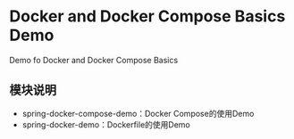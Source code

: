 # Docker and Docker Compose Basics Demo

Demo fo Docker and Docker Compose Basics

## 模块说明

- spring-docker-compose-demo：Docker Compose的使用Demo
- spring-docker-demo：Dockerfile的使用Demo
